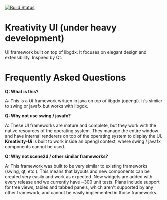 [![Build Status](https://travis-ci.org/alexpana/kreativity-ui.svg?branch=master)](https://travis-ci.org/alexpana/kreativity-ui)

Kreativity UI (under heavy development)
=======================================

UI framework built on top of libgdx. It focuses on elegant design and extensibility. Inspired by Qt. 

Frequently Asked Questions
==========================
**Q: What is this?**

A: This is a UI framework written in java on top of libgdx (opengl). It's similar to swing or javafx but works with libgdx.


**Q: Why not use swing / javafx?**

A: These UI frameworks are mature and complete, but they work with the native resources of the operating system. They
manage the entire window and have internal renderers on top of the operating system to display the UI. **Kreativity-Ui**
is built to work inside an opengl context, where swing / javafx components cannot be used.


**Q: Why not scene2d / other similar frameworks?**

A: This framework was built to be very similar to existing frameworks (swing, qt, etc.). This means that layouts and
new components can be created very easily and work as expected. New widgets are added with every release and we currently
have ~300 unit tests. Plans include support for tree views, tables and tabbed panels, which aren't supported by any other
framework, and cannot be easily implemented in those frameworks.
